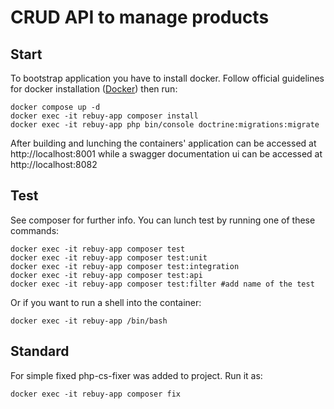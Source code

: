 # CRUD API to manage products

## Start

To bootstrap application you have to install docker. Follow official guidelines for docker installation
([Docker](https://docs.docker.com/engine/install/)) then run:

```shell
docker compose up -d
docker exec -it rebuy-app composer install
docker exec -it rebuy-app php bin/console doctrine:migrations:migrate
```

After building and lunching the containers' application can be accessed at http://localhost:8001 while a swagger
documentation ui can be accessed at http://localhost:8082

## Test

See composer for further info. You can lunch test by running one of these commands:

```shell
docker exec -it rebuy-app composer test
docker exec -it rebuy-app composer test:unit
docker exec -it rebuy-app composer test:integration
docker exec -it rebuy-app composer test:api
docker exec -it rebuy-app composer test:filter #add name of the test
```

Or if you want to run a shell into the container:

```shell
docker exec -it rebuy-app /bin/bash
```

## Standard

For simple fixed php-cs-fixer was added to project. Run it as:

```shell
docker exec -it rebuy-app composer fix
```
